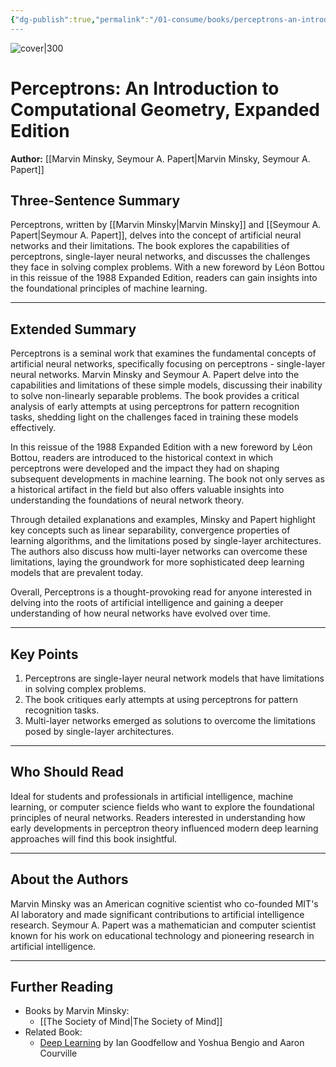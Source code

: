 ```yaml
---
{"dg-publish":true,"permalink":"/01-consume/books/perceptrons-an-introduction-to-computational-geometry-expanded-edition/","title":"Perceptrons: An Introduction to Computational Geometry, Expanded Edition","tags":["artificial-intelligence","machine-learning","neural-networks"]}
---
```



![cover|300](https://m.media-amazon.com/images/I/51-Rg3IuYrL._SL1481_.jpg)

# Perceptrons: An Introduction to Computational Geometry, Expanded Edition
**Author:** [[Marvin Minsky, Seymour A. Papert\|Marvin Minsky, Seymour A. Papert]]

## Three-Sentence Summary
Perceptrons, written by [[Marvin Minsky\|Marvin Minsky]] and [[Seymour A. Papert\|Seymour A. Papert]], delves into the concept of artificial neural networks and their limitations. The book explores the capabilities of perceptrons, single-layer neural networks, and discusses the challenges they face in solving complex problems. With a new foreword by Léon Bottou in this reissue of the 1988 Expanded Edition, readers can gain insights into the foundational principles of machine learning.

---

## Extended Summary
Perceptrons is a seminal work that examines the fundamental concepts of artificial neural networks, specifically focusing on perceptrons - single-layer neural networks. Marvin Minsky and Seymour A. Papert delve into the capabilities and limitations of these simple models, discussing their inability to solve non-linearly separable problems. The book provides a critical analysis of early attempts at using perceptrons for pattern recognition tasks, shedding light on the challenges faced in training these models effectively.

In this reissue of the 1988 Expanded Edition with a new foreword by Léon Bottou, readers are introduced to the historical context in which perceptrons were developed and the impact they had on shaping subsequent developments in machine learning. The book not only serves as a historical artifact in the field but also offers valuable insights into understanding the foundations of neural network theory.

Through detailed explanations and examples, Minsky and Papert highlight key concepts such as linear separability, convergence properties of learning algorithms, and the limitations posed by single-layer architectures. The authors also discuss how multi-layer networks can overcome these limitations, laying the groundwork for more sophisticated deep learning models that are prevalent today.

Overall, Perceptrons is a thought-provoking read for anyone interested in delving into the roots of artificial intelligence and gaining a deeper understanding of how neural networks have evolved over time.

---

## Key Points
1. Perceptrons are single-layer neural network models that have limitations in solving complex problems.
2. The book critiques early attempts at using perceptrons for pattern recognition tasks.
3. Multi-layer networks emerged as solutions to overcome the limitations posed by single-layer architectures.

---

## Who Should Read
Ideal for students and professionals in artificial intelligence, machine learning, or computer science fields who want to explore the foundational principles of neural networks. Readers interested in understanding how early developments in perceptron theory influenced modern deep learning approaches will find this book insightful.

---

## About the Authors
Marvin Minsky was an American cognitive scientist who co-founded MIT's AI laboratory and made significant contributions to artificial intelligence research. Seymour A. Papert was a mathematician and computer scientist known for his work on educational technology and pioneering research in artificial intelligence.

---

## Further Reading
- Books by Marvin Minsky:
  - [[The Society of Mind\|The Society of Mind]]
- Related Book:
  - [Deep Learning](https://www.deeplearningbook.org/) by Ian Goodfellow and Yoshua Bengio and Aaron Courville